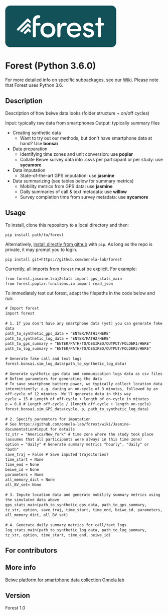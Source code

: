 <p align="left">
  <img width="354" height="132" src="https://github.com/onnela-lab/forest/blob/master/forest-logo-color.png">
</p>

# Forest (Python 3.6.0)

For more detailed info on specific subpackages, see our [Wiki](https://github.com/onnela-lab/forest/wiki). Please note that Forest uses Python 3.6.

## Description

Description of how beiwe data looks (folder structure + on/off cycles)

Input: typically raw data from smartphones
Output: typically summary files
-	Creating synthetic data
    - Want to try out our methods, but don't have smartphone data at hand? Use **bonsai**
-	Data preparation
    - Identifying time zones and unit conversion: use **poplar**
    - Collate Beiwe survey data into .csvs per participant or per study: use **sycamore**
-	Data imputation
    - State-of-the-art GPS imputation: use **jasmine**
-	Data summarizing (see tables below for summary metrics)
    - Mobility metrics from GPS data: use **jasmine**
    - Daily summaries of call & text metadata: use **willow**
    - Survey completion time from survey metadata: use **sycamore**
    
## Usage
To install, clone this repository to a local directory and then:
```
pip install path/to/forest
```
Alternatively, [install directly from github](https://pip.pypa.io/en/stable/reference/pip_install/#git) with `pip`. As long as the repo is private, it may prompt you to login.
```
pip install git+https://github.com/onnela-lab/forest
```

Currently, all imports from `forest` must be explicit.  For example:
```
from forest.jasmine.traj2stats import gps_stats_main
from forest.poplar.functions.io import read_json
```

To immediately test out forest, adapt the filepaths in the code below and run:
```
# Import forest
import forest

# 1. If you don't have any smartphone data (yet) you can generate fake data
path_to_synthetic_gps_data = "ENTER/PATH1/HERE"
path_to_synthetic_log_data = "ENTER/PATH2/HERE"
path_to_gps_summary = "ENTER/PATH/TO/DESIRED/OUTPUT/FOLDER1/HERE"
path_to_log_summary = "ENTER/PATH/TO/DESIRED/OUTPUT/FOLDER2/HERE"

# Generate fake call and text logs 
forest.bonsai.sim_log_data(path_to_synthetic_log_data)

# Generate synthetic gps data and communication logs data as csv files
# Define parameters for generating the data
# To save smartphone battery power, we typically collect location data intermittently: e.g. during an on-cycle of 3 minutes, followed by an off-cycle of 12 minutes. We'll generate data in this way
cycle = 15 # Length of off-cycle + length of on-cycle in minutes
p = 0.8 # Length off-cycle / (length off-cycle + length on-cycle)
forest.bonsai.sim_GPS_data(cycle, p, path_to_synthetic_log_data)

# 2. Specify parameters for imputation 
# See https://github.com/onnela-lab/forest/wiki/Jasmine-documentation#input for details
tz_str = "America/New_York" # time zone where the study took place (assumes that all participants were always in this time zone)
option = "daily" # Generate summary metrics "hourly", "daily" or "both"
save_traj = False # Save imputed trajectories?
time_start = None 
time_end = None
beiwe_id = None
parameters = None
all_memory_dict = None
all_BV_set= None

# 3. Impute location data and generate mobility summary metrics using the simulated data above
gps_stats_main(path_to_synthetic_gps_data, path_to_gps_summary, tz_str, option, save_traj, time_start, time_end, beiwe_id, parameters, all_memory_dict, all_BV_set)

# 4. Generate daily summary metrics for call/text logs
log_stats_main(path_to_synthetic_log_data, path_to_log_summary, tz_str, option, time_start, time_end, beiwe_id)
```


## For contributors

## More info

[Beiwe platform for smartphone data collection](https://www.beiwe.org/)
[Onnela lab](https://www.hsph.harvard.edu/onnela-lab/)

## Version 
Forest 1.0
